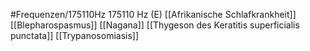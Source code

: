 #Frequenzen/175110Hz
175110 Hz (E)
[[Afrikanische Schlafkrankheit]]
[[Blepharospasmus]]
[[Nagana]]
[[Thygeson des Keratitis superficialis punctata]]
[[Trypanosomiasis]]